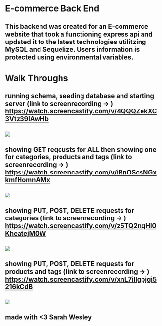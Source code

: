 # E-commerce Back End
## This backend was created for an E-commerce website that took a functioning express api and updated it to the latest technologies utilitzing MySQL and Sequelize. Users information is protected using environmental variables.

# Walk Throughs
## running schema, seeding database and starting server (link to screenrecording -> ) https://watch.screencastify.com/v/4QQQZekXC3Vtz39IAwHb 

## <img src="https://github.com/sarahwesley/e-commerce/blob/main/assets/schema_seed_startdb.gif" />

## showing GET reqeusts for ALL then showing one for categories, products and tags (link to screenrecording -> ) https://watch.screencastify.com/v/iRnOScsNGxkmfHomnAMx 

## <img src="https://github.com/sarahwesley/e-commerce/blob/main/assets/GET_all_and_by_id.gif" />

## showing PUT, POST, DELETE requests for categories (link to screenrecording -> ) https://watch.screencastify.com/v/z5TQ2nqHl0KheatejM0W 

## <img src ="https://github.com/sarahwesley/e-commerce/blob/main/assets/category_post_put_delete.gif" />

## showing PUT, POST, DELETE requests for products and tags (link to screenrecording -> ) https://watch.screencastify.com/v/xnL7ilIgpjgi5216kCdB 

## <img src ="https://github.com/sarahwesley/e-commerce/blob/main/assets/tags_products_put_post_delete.gif" />

## made with <3 Sarah Wesley